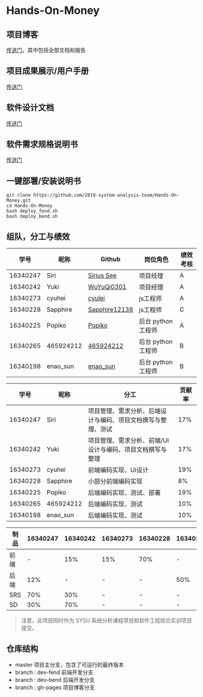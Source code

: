 # Hands-On-Money

## 项目博客

[传送门](https://2019-system-analysis-team.github.io/Hands-On-Money/)，其中包括全部文档和报告

## 项目成果展示/用户手册

[传送门](https://2019-system-analysis-team.github.io/Hands-On-Money/01-01-demo-pre)

## 软件设计文档

[传送门](https://2019-system-analysis-team.github.io/Hands-On-Money/07-design-document)

## 软件需求规格说明书

[传送门](https://2019-system-analysis-team.github.io/Hands-On-Money/06-requirement-specification)

## 一键部署/安装说明书

```
git clone https://github.com/2019-system-analysis-team/Hands-On-Money.git
cd Hands-On-Money
bash deploy_fend.sh
bash deploy_bend.sh
```

## 组队，分工与绩效


| 学号 | 昵称 | Github | 岗位角色 | 绩效考核 |
| ---- | ---- | ------ | -------- | -------- |
| 16340247 | Siri      | [Sirius See](https://github.com/Siriussee)        | 项目经理           | A        |
| 16340242 | Yuki      | [WuYuQi0301](https://github.com/WuYuQi0301)       | 项目经理           | A          |
| 16340273 | cyuhei    | [cyulei](https://github.com/cyulei)               | js工程师           | A          |
| 16340228 | Sapphire  | [Sapphire12138](https://github.com/Sapphire12138) | js工程师           | C          |
| 16340225 | Popiko    | [Popiko](https://github.com/Popiko)               | 后台 python 工程师 | A |
| 16340265 | 465924212 | [465924212](https://github.com/465924212)         | 后台 python 工程师 | B |
| 16340198 | enao_sun  | [enao_sun](https://github.com/enaosun)            | 后台 python 工程师 | B |


| 学号 | 昵称 | 分工 | 贡献率 |
| ---- | ---- | ------ | -------- |
| 16340247 | Siri      | 项目管理、需求分析、后端设计与编码、项目文档撰写与整理、测试 | 17% |
| 16340242 | Yuki      | 项目管理、需求分析、前端/UI设计与编码、项目文档撰写与整理 |17%|
| 16340273 | cyuhei    | 前端编码实现、UI设计 |19%|
| 16340228 | Sapphire  | 小部分前端编码实现 |8%|
| 16340225 | Popiko    | 后端编码实现、测试、部署 |19%|
| 16340265 | 465924212 | 后端编码实现、测试 |10%|
| 16340198 | enao_sun  | 后端编码实现、测试 |10%|

| 制品 | 16340247 | 16340242 | 16340273 | 16340228 | 16340225 | 16340265 | 16340198|
| ---- | ---- | ---- | ---- | ---- | ---- | ---- | ---- |
|前端| - | 15% | 15% | 70% | - | - | - |
|后端| 12% | - | - | - | 50% | 19% | 19% |
|SRS| 70% | 30% | - | - | - | - | - |
|SD| 30% | 70% | - | - | - | - | - |

> 注意，此项目同时作为 SYSU 系统分析课程项目和软件工程综合实训项目提交。




## 仓库结构
* master 项目主分支，包含了可运行的最终版本
* branch : dev-fend 前端开发分支
* branch : dev-bend 后端开发分支
* branch : gh-pages 项目博客分支
